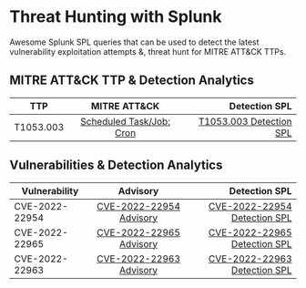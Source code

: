 # Threat Hunting with Splunk
Awesome Splunk SPL queries that can be used to detect the latest vulnerability exploitation attempts &, threat hunt for MITRE ATT&CK TTPs.

## MITRE ATT&CK TTP & Detection Analytics

| TTP | MITRE ATT&CK | Detection SPL |
|----------|:-------------:|------:|
| T1053.003 |  [Scheduled Task/Job: Cron](https://attack.mitre.org/techniques/T1053/003/) | [T1053.003 Detection SPL](https://github.com/west-wind/Threat-Hunting-With-Splunk/blob/main/MITRE/T1053.003.spl) |


## Vulnerabilities & Detection Analytics

| Vulnerability | Advisory | Detection SPL |
|----------|:-------------:|------:|
| CVE-2022-22954 |  [CVE-2022-22954 Advisory](https://github.com/advisories/GHSA-q7xc-35g4-g566) | [CVE-2022-22954 Detection SPL](https://github.com/west-wind/Threat-Hunting-With-Splunk/blob/main/CVE/CVE-2022-22954) |
| CVE-2022-22965 |  [CVE-2022-22965 Advisory](https://github.com/advisories/GHSA-36p3-wjmg-h94x) | [CVE-2022-22965 Detection SPL](https://github.com/west-wind/Spring4Shell-Detection) |
| CVE-2022-22963 |  [CVE-2022-22963 Advisory](https://nvd.nist.gov/vuln/detail/CVE-2022-22963) | [CVE-2022-22963 Detection SPL](https://github.com/west-wind/Spring4Shell-Detection/blob/main/README.md#detection-for-cve-2022-22963-not-spring4shell) |

